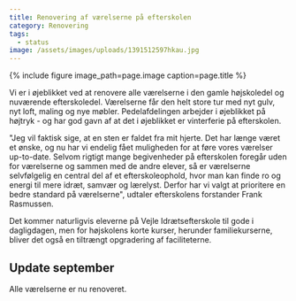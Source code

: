 ```yaml
---
title: Renovering af værelserne på efterskolen
category: Renovering
tags:
  - status
image: /assets/images/uploads/1391512597hkau.jpg
---
```


{% include figure image_path=page.image caption=page.title %}

Vi er i øjeblikket ved at renovere alle værelserne i den gamle højskoledel og nuværende efterskoledel. Værelserne får den helt store tur med nyt gulv, nyt loft, maling og nye møbler. Pedelafdelingen arbejder i øjeblikket på højtryk - og har god gavn af at det i øjeblikket er vinterferie på efterskolen.

"Jeg vil faktisk sige, at en sten er faldet fra mit hjerte. Det har længe været et ønske, og nu har vi endelig fået muligheden for at føre vores værelser up-to-date. Selvom rigtigt mange begivenheder på efterskolen foregår uden for værelserne og sammen med de andre elever, så er værelserne selvfølgelig en central del af et efterskoleophold, hvor man kan finde ro og energi til mere idræt, samvær og lærelyst. Derfor har vi valgt at prioritere en bedre standard på værelserne", udtaler efterskolens forstander Frank Rasmussen.

Det kommer naturligvis eleverne på Vejle Idrætsefterskole til gode i dagligdagen, men for højskolens korte kurser, herunder familiekurserne, bliver det også en tiltrængt opgradering af faciliteterne.

## Update september

Alle værelserne er nu renoveret.
